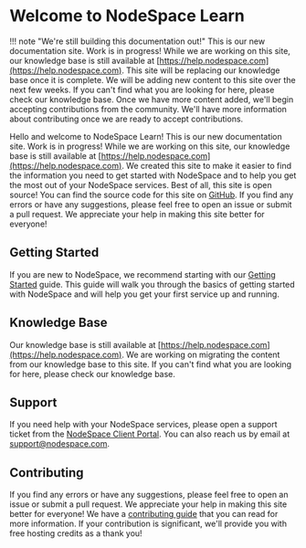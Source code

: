# Welcome to NodeSpace Learn

!!! note "We're still building this documentation out!"
    This is our new documentation site. Work is in progress! While we are working on this site, our knowledge base is still available at [https://help.nodespace.com](https://help.nodespace.com). This site will be replacing our knowledge base once it is complete. We will be adding new content to this site over the next few weeks. If you can't find what you are looking for here, please check our knowledge base. Once we have more content added, we'll begin accepting contributions from the community. We'll have more information about contributing once we are ready to accept contributions.

Hello and welcome to NodeSpace Learn! This is our new documentation site. Work is in progress! While we are working on this site, our knowledge base is still available at [https://help.nodespace.com](https://help.nodespace.com). We created this site to make it easier to find the information you need to get started with NodeSpace and to help you get the most out of your NodeSpace services. Best of all, this site is open source! You can find the source code for this site on [GitHub](https://github.com/nodespacehosting/nodespace-learn). If you find any errors or have any suggestions, please feel free to open an issue or submit a pull request. We appreciate your help in making this site better for everyone!

## Getting Started

If you are new to NodeSpace, we recommend starting with our [Getting Started](getting-started.md) guide. This guide will walk you through the basics of getting started with NodeSpace and will help you get your first service up and running.

## Knowledge Base

Our knowledge base is still available at [https://help.nodespace.com](https://help.nodespace.com). We are working on migrating the content from our knowledge base to this site. If you can't find what you are looking for here, please check our knowledge base.

## Support

If you need help with your NodeSpace services, please open a support ticket from the [NodeSpace Client Portal](https://my.nodespace.com). You can also reach us by email at [support@nodespace.com](mailto:support@nodespace.com).

## Contributing

If you find any errors or have any suggestions, please feel free to open an issue or submit a pull request. We appreciate your help in making this site better for everyone! We have a [contributing guide](/contributing) that you can read for more information. If your contribution is significant, we'll provide you with free hosting credits as a thank you!